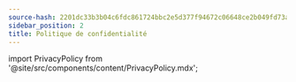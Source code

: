 ```yaml
---
source-hash: 2201dc33b3b04c6fdc861724bbc2e5d377f94672c06648ce2b049fd73a5fb136 
sidebar_position: 2
title: Politique de confidentialité
---
```

import PrivacyPolicy from '@site/src/components/content/PrivacyPolicy.mdx';

<PrivacyPolicy/>

